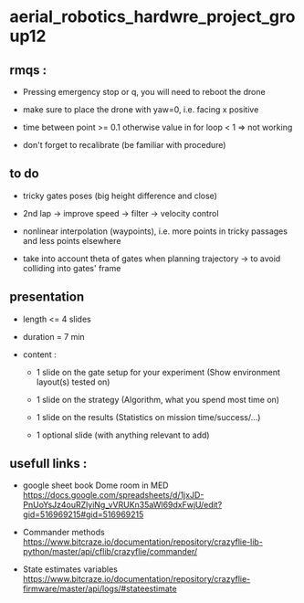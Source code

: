 # aerial_robotics_hardwre_project_group12



## rmqs : 
- Pressing emergency stop or q, you will need to reboot the drone

- make sure to place the drone with yaw=0, i.e. facing x positive

- time between point >= 0.1 otherwise value in for loop < 1 => not working

- don't forget to recalibrate (be familiar with procedure)


## to do

- tricky gates poses (big height difference and close)

- 2nd lap -> improve speed -> filter -> velocity control

- nonlinear interpolation (waypoints), i.e. more points in tricky passages and less points elsewhere

- take into account theta of gates when planning trajectory -> to avoid colliding into gates' frame

## presentation

- length <= 4 slides

- duration = 7 min

- content :

    - 1 slide on the gate setup for your experiment (Show environment layout(s) tested on)

    - 1 slide on the strategy (Algorithm, what you spend most time on)

    - 1 slide on the results (Statistics on mission time/success/…)

    - 1 optional slide (with anything relevant to add)


## usefull links : 
- google sheet book Dome room in MED
https://docs.google.com/spreadsheets/d/1jxJD-PnUoYsJz4ouRZlyiNg_vVRUKn35aWl69dxFwjU/edit?gid=516969215#gid=516969215

- Commander methods\
https://www.bitcraze.io/documentation/repository/crazyflie-lib-python/master/api/cflib/crazyflie/commander/

- State estimates variables\
 https://www.bitcraze.io/documentation/repository/crazyflie-firmware/master/api/logs/#stateestimate
 